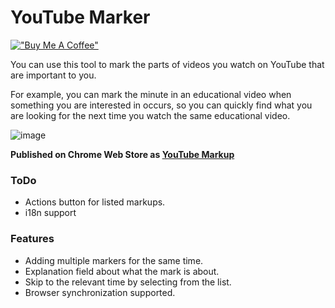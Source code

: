 
# YouTube Marker
[!["Buy Me A Coffee"](https://www.buymeacoffee.com/assets/img/custom_images/orange_img.png)](https://www.buymeacoffee.com/umutkorkmaz)

You can use this tool to mark the parts of videos you watch on YouTube that are important to you.

For example, you can mark the minute in an educational video when something you are interested in occurs, so you can quickly find what you are looking for the next time you watch the same educational video.

![image](https://user-images.githubusercontent.com/26327664/219871856-1727be3f-cc94-42fa-bfaa-c6a83b4bf8a0.png)


**Published on Chrome Web Store as [YouTube Markup](https://chrome.google.com/webstore/detail/youtube-markup/emhjhcepnjieabmcmioendnlpbbhlnbn)**
### ToDo
- Actions button for listed markups.
- i18n support


### Features

- Adding multiple markers for the same time.
- Explanation field about what the mark is about.
- Skip to the relevant time by selecting from the list.
- Browser synchronization supported.
